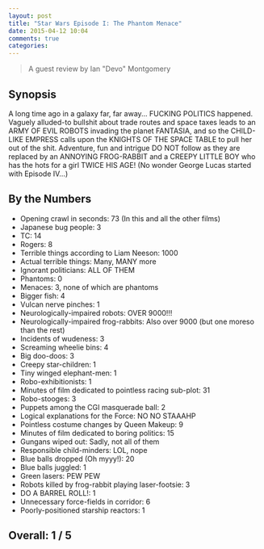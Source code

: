 ```yaml
---
layout: post
title: "Star Wars Episode I: The Phantom Menace"
date: 2015-04-12 10:04
comments: true
categories: 
---
```


> A guest review by Ian "Devo" Montgomery

## Synopsis

A long time ago in a galaxy far, far away... FUCKING POLITICS happened. Vaguely alluded-to bullshit about trade routes and space taxes leads to an ARMY OF EVIL ROBOTS invading the planet FANTASIA, and so the CHILD-LIKE EMPRESS calls upon the KNIGHTS OF THE SPACE TABLE to pull her out of the shit. Adventure, fun and intrigue DO NOT follow as they are replaced by an ANNOYING FROG-RABBIT and a CREEPY LITTLE BOY who has the hots for a girl TWICE HIS AGE! (No wonder George Lucas started with Episode IV...)

## By the Numbers

* Opening crawl in seconds:  73 (In this and all the other films)
* Japanese bug people:  3
* TC:  14
* Rogers:  8
* Terrible things according to Liam Neeson:  1000
* Actual terrible things:  Many, MANY more
* Ignorant politicians:  ALL OF THEM
* Phantoms:  0
* Menaces:  3, none of which are phantoms
* Bigger fish:  4
* Vulcan nerve pinches:  1
* Neurologically-impaired robots:  OVER 9000!!!
* Neurologically-impaired frog-rabbits:  Also over 9000 (but one moreso than the rest)
* Incidents of wudeness:  3
* Screaming wheelie bins:  4
* Big doo-doos:  3
* Creepy star-children:  1
* Tiny winged elephant-men:  1
* Robo-exhibitionists:  1
* Minutes of film dedicated to pointless racing sub-plot:  31
* Robo-stooges:  3
* Puppets among the CGI masquerade ball:  2
* Logical explanations for the Force:  NO NO STAAAHP
* Pointless costume changes by Queen Makeup:  9
* Minutes of film dedicated to boring politics:  15
* Gungans wiped out:  Sadly, not all of them
* Responsible child-minders:  LOL, nope
* Blue balls dropped (Oh myyy!):  20
* Blue balls juggled:  1
* Green lasers:  PEW PEW
* Robots killed by frog-rabbit playing laser-footsie:  3
* DO A BARREL ROLL!:  1
* Unnecessary force-fields in corridor:  6
* Poorly-positioned starship reactors:  1

## Overall: 1 / 5
